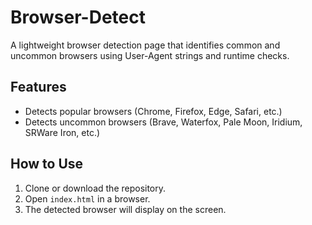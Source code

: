 # Browser-Detect

A lightweight browser detection page that identifies common and uncommon browsers using User-Agent strings and runtime checks.

## Features
- Detects popular browsers (Chrome, Firefox, Edge, Safari, etc.)
- Detects uncommon browsers (Brave, Waterfox, Pale Moon, Iridium, SRWare Iron, etc.)


## How to Use
1. Clone or download the repository.
2. Open `index.html` in a browser.
3. The detected browser will display on the screen.
